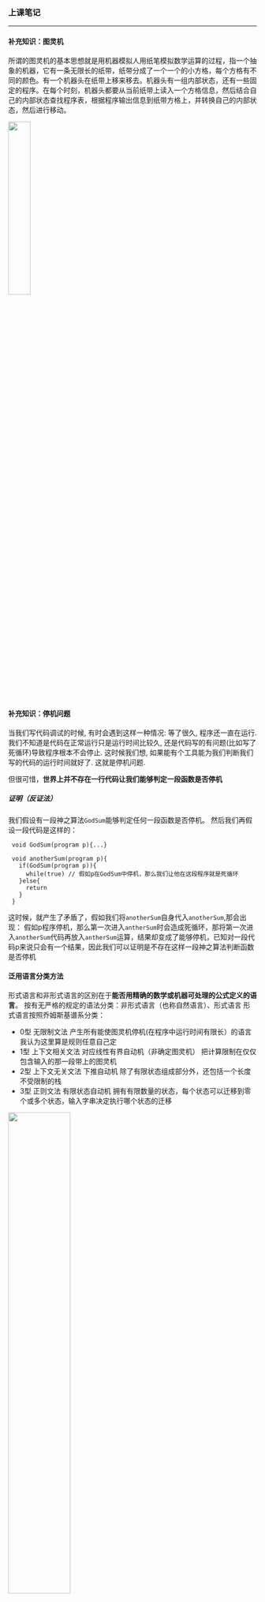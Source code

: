 
### 上课笔记
---
#### 补充知识：图灵机
所谓的图灵机的基本思想就是用机器模拟人用纸笔模拟数学运算的过程，指一个抽象的机器，它有一条无限长的纸带，纸带分成了一个一个的小方格，每个方格有不同的颜色。有一个机器头在纸带上移来移去。机器头有一组内部状态，还有一些固定的程序。在每个时刻，机器头都要从当前纸带上读入一个方格信息，然后结合自己的内部状态查找程序表，根据程序输出信息到纸带方格上，并转换自己的内部状态，然后进行移动。

<img src="./image/pic1.png" width="30%"/>

#### 补充知识：停机问题
当我们写代码调试的时候, 有时会遇到这样一种情况: 等了很久, 程序还一直在运行. 我们不知道是代码在正常运行只是运行时间比较久, 还是代码写的有问题(比如写了死循环)导致程序根本不会停止. 这时候我们想, 如果能有个工具能为我们判断我们写的代码的运行时间就好了. 这就是停机问题.

但很可惜，**世界上并不存在一行代码让我们能够判定一段函数是否停机**

##### 证明（反证法）
我们假设有一段神之算法`GodSum`能够判定任何一段函数是否停机。
然后我们再假设一段代码是这样的：
```
 void GodSum(program p){...}

 void anotherSum(program p){
   if(GodSum(program p)){
     while(true) // 假如p在GodSum中停机，那么我们让他在这段程序就是死循环
   }else{
     return 
   }
 }
```
这时候，就产生了矛盾了，假如我们将`anotherSum`自身代入`anotherSum`,那会出现：
假如p程序停机，那么第一次进入`antherSum`时会造成死循环，那将第一次进入`anotherSum`代码再放入`antherSum`运算，结果却变成了能够停机，已知对一段代码p来说只会有一个结果，因此我们可以证明是不存在这样一段神之算法判断函数是否停机



#### 泛用语言分类方法
形式语言和非形式语言的区别在于**能否用精确的数学或机器可处理的公式定义的语言**。
按有无严格的规定的语法分类：非形式语言（也称自然语言）、形式语言
形式语言按照乔姆斯基谱系分类：
 + 0型 无限制文法 产生所有能使图灵机停机(在程序中运行时间有限长）的语言 我认为这里算是规则任意自己定
 + 1型 上下文相关文法 对应线性有界自动机（非确定图灵机） 把计算限制在仅仅包含输入的那一段带上的图灵机
 + 2型 上下文无关文法  下推自动机 除了有限状态组成部分外，还包括一个长度不受限制的栈
 + 3型 正则文法 有限状态自动机 拥有有限数量的状态，每个状态可以迁移到零个或多个状态，输入字串决定执行哪个状态的迁移

<img src="./image/pic2.png" width="50%"/>

 下面的文法是属于上文的，即3型会属于0型、1型、2型，但是0型并不属于3型的


 #### 产生式
 这里说的是巴斯克-诺尔范式（BNF），产生式其实有多种类型：EBNF、ABNF、自定义
 + 尖括号括起来的名称表示语法结构名
 + 语法结构又能进一步分类
    + 基础结构--终结符(表示不能再被拆解的符号)
    + 要用其他语法结构定义的复合结构--非终结符  
+ 引号和中间的字符表示终结符（即字符串表示终结符）
+ 可以有括号
+ `*` 表示重复多次
+ `|` 表示或
+ `+`表示至少一次

```javascript
用BNF表示四则运算
例子：1 + 3+ 4 * 2
终结符： NUMBER + * - /
非终结符：MultiplicativeExpression
AddtiveExpression

<MultiplicativeExpression>::= <Number> | <MultiplicativeExpression>"*"<Number> 
  | <MultiplicativeExpression>"/"<Number>
    
<AddtiveExpression>::= <MultiplicativeExpression> | <MultiplicativeExpression>
  "+"<AddtiveExpression> | <MultiplicativeExpression>"-"<AddtiveExpression> 
```

#### 通过BNF理解乔姆斯基谱系
 + 0型 无限制文法 `?::=?`
 + 1型 上下文相关文法 `?<A>?::=?<B>?` 可以写多个非终结符，但是变只能有一个，有前后来判别每一个符号
 + 2型 上下文无关文法  `<A>::=?` 左边只有一个非终结符
 + 3型 正则文法 `<A>::=<A>?` 左右要保持非终结符在最前面 

 Javascript是上下文无关文法，部分来说能够属于正则文法，但是有些特例
 ```javascript
    {
        get a { return 1 }
        get : 1
    }

    2**1**2 //右结合
 ```

 #### 语言的分类
 + 形式语言--用途
    + 数据描述语言
      + JSON
      + HTML
      + XAML
      + SQL
      + CSS
    + 编程语言
      + JS
      + C++
      + Python
      + Lisp
+ 形式语言--表达方式
  + 命令式编程：命令“机器”如何去做事情(how)，这样不管你想要的是什么(what)，它都会按照你的命令实现。
  + 声明式编程：告诉“机器”你想要的是什么(what)，让机器想出如何去做(how)。
  + 声明式语言
     + JSON
      + HTML
      + XAML
      + SQL
      + CSS
      + Lisp
  + 命令型语言
      + JS
      + C++
      + Python

#### 图灵完备性
所有编程语言都需要具备图灵完备性
所有可计算的问题都是可用来描述的,就是具有图灵完备性

+ 命令式语言-图灵机
  + goto
  + if和while
+ 声明式语言-lambda(丘奇)
  + 递归

#### 动态语言与静态语言
+ 动态
  + 用户设备/在线服务器上
  + 产品实际运行时 编写代码不指定变量的数据类型
  + runtime
+ 静态
  + 程序员设备上 编译到用户的机器上是已经没有了类型信息
  + 产品开发时 使用前要声明变量的数据类型
  + compiletime

#### 类型系统
+ 动态类型和静态类型
  + Java是半动态半静态 编译时类型检查，运行时通过反射也能得到数据类型
+ 强类型和弱类型
  + 强类型不允许隐式的类型转换 Java
  + 弱类型则能够发生隐式的转换 c/c++ 
    + string  + number JS 默认string转成number
    + string == boolean JS将boolean先转成Number 在和string对比
+ 复合类型
  + 结构体 (一批数据组合而成的一种新的数据类型。组成结构型数据的每个数据称为结构型数据的“成员”)
  <img src="./image/pic3.png" style="width:50%">
  + 函数签名(函数或方法的输入与输出,定义函数的第一行)
    + 参数及参数的类型
    + 一个的返回值及其类型
    + 可能会抛出或传回的异常
    + 该方法在面向对象程序中的可用性方面的信息（如public、static 或 prototype）。
+ 子类型（强调的是新类具有父类一样的行为（未必是继承））
+ 泛型 （把类型明确的工作推迟到创建对象或调用方法时才去明确的特殊类型
  + 逆变 （如果某个参数类型可以由其基类替换，那么这个类型就是支持逆变的）
  + 协变（如果某个返回的类型可以由其派生类型替换，那么这个类型就是支持协变的）

#### 基本类型【原子】

语法 + 编译 = 运行时表现 -> 语义

+ 语法
  + literal 字面值
  + variable 变量
  + keywords 关键字
  + whitespace 空格
  + line terminator 换行符

通过我们编译后就变为运行时的一些东西

+ 运行时
  + types 类型 [字面值映射而来]
    + Number
      + IEEE 754  双精度浮点类型
      + 一个符号位 1 是负 0是正
      + 11个指数位
      + 52精度位 
      + 有基准值
      + 0 .toString()
    + String
      + 字符
         + ASCII 127 字符 
        + Unicode 全世界字符
        + UCS 0000-FFFF
        + GB 国标
          + GB2312 与Unicode字符集不兼容，但更省空间
          + GBK
          + GB18030
        + ISO-8859 冲突
        + BIG-5 大五码
      + 码点
      + 编码方式
        + UTF
          + UTF8 一个字节表示一个字符
          + UTF16
    + Boolean
    + Object
    + Null 有值但为空 typeof为object
    + Undefined （非关键字，我们要用void 0来表示真正的undefined值)
    + Symbol
  + execution context 存储得变化 [变量映射]


  #### 对象

  ##### 对象的定义
  + 任何一个对象都是唯一的，与本身的状态无关
  + 状态完全一致的两个对象，也并不相等（三只一摸一样的鱼，其实也是三个对象）
  + 状态描述对象
  + 状态的改变就是行为

  ##### 对象的组成
    + 唯一标识
    + 状态
    + 行为
 
 很多对象有着相似的特征，这时候我们可以采取一定的方式来进行汇总，其中有两种主要的流派：
 + 归类 多继承 c++ 子类能有多个父类
 + 分类 单继承 java js接近 只有一个从属关系 有基类object
 + JS是多范式的语言

<img src="./image/pic4.png" style="width:60%">

nihilo 在js中具体就是null

##### JS中的对象
**带[[属性]]的东西都表示内部属性，无论用那种手段我们都不可访问**
  + property 状态、行为
  + 内在属性 `[[Prototype]]` 
  + key-value对,key 可以是 symbol 和 string，而value 则可以是Data或者是accessor（数据属性/访问器属性）
  + 数据属性一般来说用来描述状态，而访问器属性则用来描述行为
  + 数据属性如果拿来储存函数，也是可以用于描述行为

  <img src="./image/pic5.png" style="width:60%">

  + data
    + [[value]]
    + writable 为false时仅点运算不可更改
    + enumerable
    + configurable
  + accessor
    + get 
    + set
    + enumerable
    + configurable

##### 如何形成一个对象
   + {} [] . Object.defineProperty 基本的对象机制
   + Object.create Object.setPrototypeOf Object.getPrototypeOf 基于原型描述对象
   + new class extends 基于分类描述对象
   + new function prototype 不伦不类

##### 特殊对象
+ function object
  + 带`[[call]]`方法对象
+ Array：Array 的 length 属性根据最大的下标自动发生变化。
+ Object.prototype：作为所有正常对象的默认原型，不能再给它设置原型了
+ String：为了支持下标运算，String 的正整数属性访问会去字符串里查找
+ Arguments：arguments 的非负整数型下标属性跟对应的变量联动。模块的 namespace 对象：特殊的地方非常多，跟一般对象完全不一样，尽量只用于 import 吧。
+ 类型数组和数组缓冲区：跟内存块相关联，下标运算比较特殊。
+ bind 后的 function：跟原来的函数相关联
+ 宿主对象

##### 补充知识：Symbol
本质上是一种唯一标识符，可用作对象的唯一属性名，这样其他人就不会改写或覆盖你设置的属性值
Symbol 数据类型的特点是**唯一性**，即使是用同一个变量生成的值也不相等。
```javascript
  let id1 = Symbol('id');
  let id2 = Symbol('id');
  console.log(id1 == id2);  //false
 ```

 Symbol 数据类型的另一特点是隐藏性，`for···in`，`object.keys()` 不能访问
 ```javascript
 let id = Symbol("id");
 let obj = {
  [id]:'symbol'
 };
 for(let option in obj){
     console.log(obj[option]); //空
 }
 ```

但是也有能够访问的方法：`Object.getOwnPropertySymbols`
`Object.getOwnPropertySymbols` 方法会返回一个数组，成员是当前对象的所有用作属性名的 Symbol 值。
```javascript
let id = Symbol("id");
 let obj = {
  [id]:'symbol'
 };

let array = Object.getOwnPropertySymbols(obj);
 console.log(array); //[Symbol(id)]
 console.log(obj[array[0]]);  //'symbol'
```

虽然这样保证了Symbol的唯一性，但我们不排除希望能够多次使用同一个symbol值的情况。
为此，官方提供了全局注册并登记的方法：Symbol.for()
```javascript
 let name1 = Symbol.for('name'); //检测到未创建后新建
 let name2 = Symbol.for('name'); //检测到已创建后返回
 console.log(name1 === name2); // true
 ```

通过这种方法就可以通过参数值获取到全局的symbol对象了，反之，能不能通过symbol对象获取到参数值呢？
是可以的 ，通过`Symbol.keyFor()`
```javascript
 let name1 = Symbol.for('name');
 let name2 = Symbol.for('name');
 console.log(Symbol.keyFor(name1));  // 'name'
 console.log(Symbol.keyFor(name2)); // 'name'
```
在创建symbol类型数据时的参数只是作为标识使用，所以 `Symbol()` 也是可以的